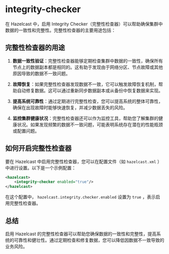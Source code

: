 # integrity-checker

在 Hazelcast 中，启用 Integrity Checker（完整性检查器）可以帮助确保集群中数据的一致性和完整性。完整性检查器的主要用途包括：

## 完整性检查器的用途

1. **数据一致性验证**：完整性检查器能够定期检查集群中数据的一致性，确保所有节点上的数据副本都是相同的。这有助于发现由于网络分区、节点故障或其他原因导致的数据不一致问题。

2. **故障恢复**：如果完整性检查器发现数据不一致，它可以触发故障恢复机制，帮助自动修复数据。这可以通过重新同步数据副本或从备份中恢复数据来实现。

3. **提高系统可靠性**：通过定期进行完整性检查，您可以提高系统的整体可靠性，确保在出现故障时能够快速恢复，并减少数据丢失的风险。

4. **监控集群健康状况**：完整性检查器还可以作为监控工具，帮助您了解集群的健康状况。如果发现频繁的数据不一致问题，可能表明系统存在潜在的性能瓶颈或配置问题。

## 如何开启完整性检查器

要在 Hazelcast 中启用完整性检查器，您可以在配置文件（如  `hazelcast.xml` ）中进行设置。以下是一个示例配置：

```xml
<hazelcast>
    <integrity-checker enabled="true"/>
</hazelcast>
```

在这个配置中， `hazelcast.integrity.checker.enabled`  设置为  `true` ，表示启用完整性检查器。

## 总结

启用 Hazelcast 的完整性检查器可以帮助您确保数据的一致性和完整性，提高系统的可靠性和健壮性。通过定期检查和修复数据，您可以降低因数据不一致导致的业务风险。
